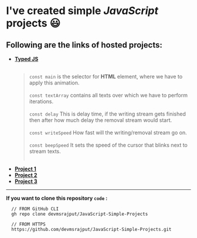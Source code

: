 # I've created simple _JavaScript_ projects 😃

## Following are the links of hosted projects:
+ __[Typed JS](https://devmsrajput.github.io/JavaScript-Simple-Projects/Typed%20JS/)__
  <br><br>
  > `const main` is the selector for __HTML__ element, where we have to apply this animation. <br><br>
  > `const textArray` contains all texts over which we have to perform iterations. <br><br>
  > `const delay` This is delay time, if the writing stream gets finished then after how much delay the removal stream would start. <br><br>
  > `const writeSpeed` How fast will the writing/removal stream go on. <br><br>
  > `const beepSpeed` It sets the speed of the cursor that blinks next to stream texts. <br><br>
+ __[Project 1](https://devmsrajput.github.io/JavaScript-Simple-Projects/project1/)__
+ __[Project 2](https://devmsrajput.github.io/JavaScript-Simple-Projects/project2/)__
+ __[Project 3](https://devmsrajput.github.io/JavaScript-Simple-Projects/project3/)__

***
__If you want to clone this repository `code` :__
```
  // FROM GitHub CLI
  gh repo clone devmsrajput/JavaScript-Simple-Projects
```
```
  // FROM HTTPS
  https://github.com/devmsrajput/JavaScript-Simple-Projects.git
```
